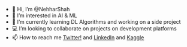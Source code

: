 - 👋 Hi, I’m @NehharShah
- 👀 I’m interested in AI & ML
- 🌱 I’m currently learning DL Algorithms and working on a side project
- 💻 I’m looking to collaborate on projects on development platforms
- 📫 How to reach me [Twitter!](https://twitter.com/Niharshah990) and [LinkedIn](https://www.linkedin.com/in/nihar-shah-139331106/) and [Kaggle](https://www.kaggle.com/niharshah1567)

<!---
NehharShah/NehharShah is a ✨ special ✨ repository because its `README.md` (this file) appears on your GitHub profile.
You can click the Preview link to take a look at your changes.
--->
